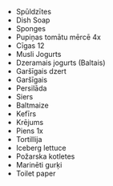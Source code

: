 * Spūldzītes
* Dish Soap
* Sponges
* Pupiņas tomātu mērcē 4x
* Cīgas 12
* Musli Jogurts
* Dzeramais jogurts (Baltais)
* Garšīgais dzert
* Garšīgais
* Persilāda
* Siers
* Baltmaize
* Kefīrs
* Krējums
* Piens 1x
* Tortillija
* Iceberg lettuce
* Požarska kotletes
* Marinēti gurķi
* Toilet paper